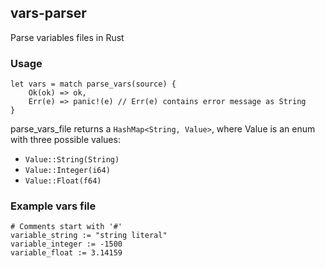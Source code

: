 ## vars-parser
Parse variables files in Rust

### Usage

```
let vars = match parse_vars(source) {
	Ok(ok) => ok,
	Err(e) => panic!(e) // Err(e) contains error message as String
}
```

parse_vars_file returns a `HashMap<String, Value>`, where Value is an enum with three possible values:
* `Value::String(String)`
* `Value::Integer(i64)`
* `Value::Float(f64)`

### Example vars file

```
# Comments start with '#'
variable_string := "string literal"
variable_integer := -1500
variable_float := 3.14159
```
